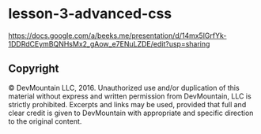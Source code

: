 lesson-3-advanced-css
=====================

https://docs.google.com/a/beeks.me/presentation/d/14mx5lGrfYk-1DDRdCEymBQNHsMx2_gAow_e7ENuLZDE/edit?usp=sharing

## Copyright

© DevMountain LLC, 2016. Unauthorized use and/or duplication of this material without express and written permission from DevMountain, LLC is strictly prohibited. Excerpts and links may be used, provided that full and clear credit is given to DevMountain with appropriate and specific direction to the original content.
